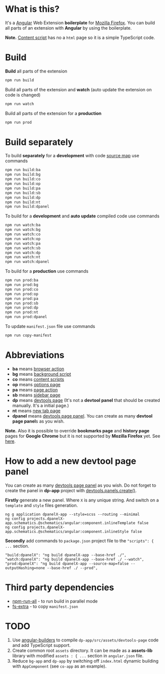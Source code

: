# What is this?
It's a [Angular](https://angular.io/) Web Extension **boilerplate** for [Mozilla Firefox](https://www.mozilla.org/ru/firefox/).
You can build all parts of an extension with **Angular** by using the boilerplate.

**Note.** [Content script](https://developer.mozilla.org/en-US/docs/Mozilla/Add-ons/WebExtensions/Content_scripts) has no a `html` page so it is a simple TypeScript code.

# Build
**Build** all parts of the extension
```sh
npm run build
```

Build all parts of the extension and **watch** (auto update the extension on code is changed)
```sh
npm run watch
```

Build all parts of the extension for a **production** 
```sh
npm run prod
```

# Build separately

To build **separately** for a **development** with code [source map](https://developer.mozilla.org/en-US/docs/Tools/Debugger/How_to/Use_a_source_map) use commands
```sh
npm run build:ba
npm run build:bg
npm run build:co
npm run build:op
npm run build:pa
npm run build:sb
npm run build:dp
npm run build:nt
npm run build:dpanel
```
To build for a **development** and **auto update** compiled code use commands
```sh
npm run watch:ba
npm run watch:bg
npm run watch:co
npm run watch:op
npm run watch:pa
npm run watch:sb
npm run watch:dp
npm run watch:nt
npm run watch:dpanel
```
To build for a **production** use commands
```sh
npm run prod:ba
npm run prod:bg
npm run prod:co
npm run prod:op
npm run prod:pa
npm run prod:sb
npm run prod:dp
npm run prod:nt
npm run prod:dpanel
```
To update `manifest.json` file use commands
```sh
npm run copy-manifest
```

# Abbreviations

* **ba** means [browser action](https://developer.mozilla.org/en-US/docs/Mozilla/Add-ons/WebExtensions/Browser_actions)
* **bg** means [background script](https://developer.mozilla.org/en-US/docs/Mozilla/Add-ons/WebExtensions/Content_scripts#Communicating_with_background_scripts)
* **co** means [content scripts](https://developer.mozilla.org/en-US/docs/Mozilla/Add-ons/WebExtensions/Content_scripts)
* **op** means [options page](https://developer.mozilla.org/en-US/docs/Mozilla/Add-ons/WebExtensions/Implement_a_settings_page)
* **pa** means [page action](https://developer.mozilla.org/en-US/docs/Mozilla/Add-ons/WebExtensions/API/pageAction)
* **sb** means [sidebar page](https://developer.mozilla.org/en-US/docs/Mozilla/Add-ons/WebExtensions/user_interface/Sidebars)
* **dp** means [devtools page](https://developer.mozilla.org/en-US/docs/Mozilla/Add-ons/WebExtensions/Extending_the_developer_tools) (It's not a **devtool panel** that should be created manually. It's a initial page.)
* **nt** means [new tab page](https://developer.mozilla.org/en-US/docs/Mozilla/Add-ons/WebExtensions/manifest.json/chrome_url_overrides)
* **dpanel** means [devtools page panel](https://developer.mozilla.org/en-US/docs/Mozilla/Add-ons/WebExtensions/Extending_the_developer_tools). You can create as many **devtool page panel**s as you wish.

**Note.** Also it is possible to override **bookmarks page** and **history page** pages for **Google Chrome** but it is not supported by **Mozilla Firefox** yet. See [here](https://developer.mozilla.org/en-US/docs/Mozilla/Add-ons/WebExtensions/Extending_the_developer_tools).

# How to add a new devtool page panel
You can create as many [devtools page panel](https://developer.mozilla.org/en-US/docs/Mozilla/Add-ons/WebExtensions/Extending_the_developer_tools) as you wish. Do not forget to create the panel in **dp-app** project with [devtools.panels.create()](https://developer.mozilla.org/en-US/docs/Mozilla/Add-ons/WebExtensions/API/devtools.panels/create).

**Firstly** generate a new panel. Where `X` is any unique string. And switch on a `template` and `style` files generation.
```
ng g application dpanelX-app --style=scss --routing --minimal
ng config projects.dpanelX-app.schematics.@schematics/angular:component.inlineTemplate false
ng config projects.dpanelX-app.schematics.@schematics/angular:component.inlineStyle false
```
**Secondly** add commands to `package.json` project file to the `"scripts": { ...` section.
```
"build:dpanelX": "ng build dpanelX-app --base-href ./",
"watch:dpanelX": "ng build dpanelX-app --base-href ./ --watch",
"prod:dpanelX": "ng build dpanelX-app --source-map=false --outputHashing=none --base-href ./ --prod",
```

# Third party dependencies
* [npm-run-all](https://github.com/mysticatea/npm-run-all) - to run build in parallel mode
* [fs-extra](https://github.com/jprichardson/node-fs-extra) - to copy `manifest.json`

# TODO
1. Use [angular-builders](https://github.com/just-jeb/angular-builders) to compile `dp-app/src/assets/devtools-page` code and add TypeScript support.
2. Create common root `assets` directory. It can be made as a **assets-lib** library with modified `assets : { ...` section in `angular.json` file.
3. Reduce `bg-app` and `dp-app` by switching off `index.html` dynamic building with `AppComponent` (see `co-app` as an example).
